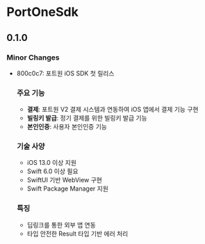 # PortOneSdk

## 0.1.0

### Minor Changes

- 800c0c7: 포트원 iOS SDK 첫 릴리스

  ### 주요 기능

  - **결제**: 포트원 V2 결제 시스템과 연동하여 iOS 앱에서 결제 기능 구현
  - **빌링키 발급**: 정기 결제를 위한 빌링키 발급 기능
  - **본인인증**: 사용자 본인인증 기능

  ### 기술 사양

  - iOS 13.0 이상 지원
  - Swift 6.0 이상 필요
  - SwiftUI 기반 WebView 구현
  - Swift Package Manager 지원

  ### 특징

  - 딥링크를 통한 외부 앱 연동
  - 타입 안전한 Result 타입 기반 에러 처리
